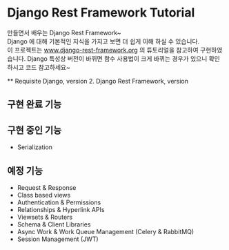 # Django Rest Framework Tutorial

만들면서 배우는 Django Rest Framework~<br>
Django 에 대해 기본적인 지식을 가지고 보면 더 쉽게 이해 하실 수 있습니다.<br>
이 프로젝트는 www.django-rest-framework.org 의 튜토리얼을 참고하여 구현하였습니다. Django 특성상 버전이 바뀌면 함수 사용법이 크게 바뀌는 경우가 있으니 확인하시고 코드 참고하세요~

** Requisite
Django, version 2.
Django Rest Framework, version

## 구현 완료 기능

## 구현 중인 기능
* Serialization

## 예정 기능
* Request & Response
* Class based views
* Authentication & Permissions
* Relationships & Hyperlink APIs
* Viewsets & Routers
* Schema & Client Libraries
* Async Work & Work Queue Management (Celery & RabbitMQ)
* Session Management (JWT)